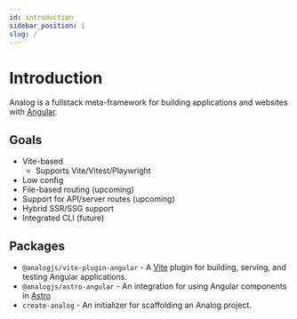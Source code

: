 ```yaml
---
id: introduction
sidebar_position: 1
slug: /
---
```


# Introduction

Analog is a fullstack meta-framework for building applications and websites with [Angular](https://angular.io).

## Goals

- Vite-based
  - Supports Vite/Vitest/Playwright
- Low config
- File-based routing (upcoming)
- Support for API/server routes (upcoming)
- Hybrid SSR/SSG support
- Integrated CLI (future)

## Packages

- `@analogjs/vite-plugin-angular` - A [Vite](https://vitejs.dev) plugin for building, serving, and testing Angular applications.
- `@analogjs/astro-angular` - An integration for using Angular components in [Astro](https://astro.build)
- `create-analog` - An initializer for scaffolding an Analog project.
